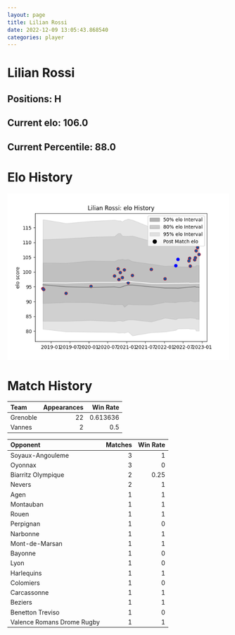 ```yaml
---  
layout: page  
title: Lilian Rossi  
date: 2022-12-09 13:05:43.868540  
categories: player  
---
```

# Lilian Rossi

## Positions: H

## Current elo: 106.0

## Current Percentile: 88.0

# Elo History


![elo history](history_LilianRossi.png)
# Match History


| Team     |   Appearances |   Win Rate |
|:---------|--------------:|-----------:|
| Grenoble |            22 |   0.613636 |
| Vannes   |             2 |   0.5      |

| Opponent                   |   Matches |   Win Rate |
|:---------------------------|----------:|-----------:|
| Soyaux-Angouleme           |         3 |       1    |
| Oyonnax                    |         3 |       0    |
| Biarritz Olympique         |         2 |       0.25 |
| Nevers                     |         2 |       1    |
| Agen                       |         1 |       1    |
| Montauban                  |         1 |       1    |
| Rouen                      |         1 |       1    |
| Perpignan                  |         1 |       0    |
| Narbonne                   |         1 |       1    |
| Mont-de-Marsan             |         1 |       1    |
| Bayonne                    |         1 |       0    |
| Lyon                       |         1 |       0    |
| Harlequins                 |         1 |       1    |
| Colomiers                  |         1 |       0    |
| Carcassonne                |         1 |       1    |
| Beziers                    |         1 |       1    |
| Benetton Treviso           |         1 |       0    |
| Valence Romans Drome Rugby |         1 |       1    |